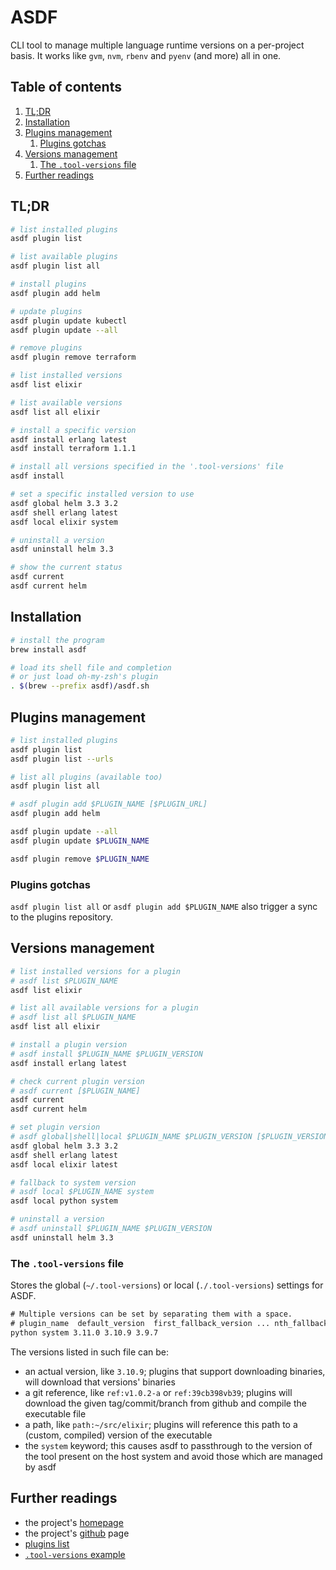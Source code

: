 # ASDF

CLI tool to manage multiple language runtime versions on a per-project basis. It works like `gvm`, `nvm`, `rbenv` and `pyenv` (and more) all in one.

## Table of contents <!-- omit in toc -->

1. [TL;DR](#tldr)
1. [Installation](#installation)
1. [Plugins management](#plugins-management)
   1. [Plugins gotchas](#plugins-gotchas)
1. [Versions management](#versions-management)
   1. [The `.tool-versions` file](#the-tool-versions-file)
1. [Further readings](#further-readings)

## TL;DR

```sh
# list installed plugins
asdf plugin list

# list available plugins
asdf plugin list all

# install plugins
asdf plugin add helm

# update plugins
asdf plugin update kubectl
asdf plugin update --all

# remove plugins
asdf plugin remove terraform

# list installed versions
asdf list elixir

# list available versions
asdf list all elixir

# install a specific version
asdf install erlang latest
asdf install terraform 1.1.1

# install all versions specified in the '.tool-versions' file
asdf install

# set a specific installed version to use
asdf global helm 3.3 3.2
asdf shell erlang latest
asdf local elixir system

# uninstall a version
asdf uninstall helm 3.3

# show the current status
asdf current
asdf current helm
```

## Installation

```sh
# install the program
brew install asdf

# load its shell file and completion
# or just load oh-my-zsh's plugin
. $(brew --prefix asdf)/asdf.sh
```

## Plugins management

```sh
# list installed plugins
asdf plugin list
asdf plugin list --urls

# list all plugins (available too)
asdf plugin list all

# asdf plugin add $PLUGIN_NAME [$PLUGIN_URL]
asdf plugin add helm

asdf plugin update --all
asdf plugin update $PLUGIN_NAME

asdf plugin remove $PLUGIN_NAME
```

### Plugins gotchas

`asdf plugin list all` or `asdf plugin add $PLUGIN_NAME` also trigger a sync to the plugins repository.

## Versions management

```sh
# list installed versions for a plugin
# asdf list $PLUGIN_NAME
asdf list elixir

# list all available versions for a plugin
# asdf list all $PLUGIN_NAME
asdf list all elixir

# install a plugin version
# asdf install $PLUGIN_NAME $PLUGIN_VERSION
asdf install erlang latest

# check current plugin version
# asdf current [$PLUGIN_NAME]
asdf current
asdf current helm

# set plugin version
# asdf global|shell|local $PLUGIN_NAME $PLUGIN_VERSION [$PLUGIN_VERSION,...]
asdf global helm 3.3 3.2
asdf shell erlang latest
asdf local elixir latest

# fallback to system version
# asdf local $PLUGIN_NAME system
asdf local python system

# uninstall a version
# asdf uninstall $PLUGIN_NAME $PLUGIN_VERSION
asdf uninstall helm 3.3
```

### The `.tool-versions` file

Stores the global (`~/.tool-versions`) or local (`./.tool-versions`) settings for ASDF.

```txt
# Multiple versions can be set by separating them with a space.
# plugin_name  default_version  first_fallback_version ... nth_fallback_version
python system 3.11.0 3.10.9 3.9.7
```

The versions listed in such file can be:

- an actual version, like `3.10.9`; plugins that support downloading binaries, will download that versions' binaries
- a git reference, like `ref:v1.0.2-a` or `ref:39cb398vb39`; plugins will download the given tag/commit/branch from github and compile the executable file
- a path, like `path:~/src/elixir`; plugins will reference this path to a (custom, compiled) version of the executable
- the `system` keyword; this causes asdf to passthrough to the version of the tool present on the host system and avoid those which are managed by asdf

## Further readings

- the project's [homepage]
- the project's [github] page
- [plugins list]
- [`.tool-versions` example][.tool-versions example]

<!--
  References
  -->

<!-- Upstream -->
[github]: https://github.com/asdf-vm/asdf
[homepage]: https://asdf-vm.com/
[plugins list]: https://github.com/asdf-vm/asdf-plugins

<!-- Files -->
[.tool-versions example]: ../examples/.tool-versions
